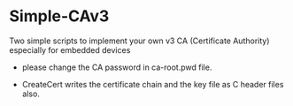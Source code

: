 # Simple-CAv3
Two simple scripts to implement your own v3 CA (Certificate Authority) especially for embedded devices

- please change the CA password in ca-root.pwd file.

- CreateCert writes the certificate chain and the key file as C header files also.
